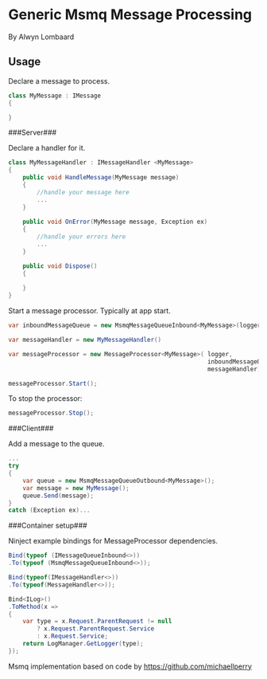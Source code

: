 Generic Msmq Message Processing
============================
By Alwyn Lombaard

Usage
-----

Declare a message to process.

```C#
class MyMessage : IMessage
{

}
``` 

###Server###

Declare a handler for it.

```C#
class MyMessageHandler : IMessageHandler <MyMessage>
{
	public void HandleMessage(MyMessage message)
	{
		//handle your message here
		...
	}
	
	public void OnError(MyMessage message, Exception ex)
	{
		//handle your errors here
		...
	}

	public void Dispose()
	{
		
	}
}
``` 


Start a message processor. Typically at app start. 

```C#
var inboundMessageQueue = new MsmqMessageQueueInbound<MyMessage>(logger);

var messageHandler = new MyMessageHandler()

var messageProcessor = new MessageProcessor<MyMessage>(	logger, 
														inboundMessageQueue, 
														messageHandler);

messageProcessor.Start();
``` 

To stop the processor:

```C#
messageProcessor.Stop();
```


###Client###

Add a message to the queue.

```C#
...
try
{
	var queue = new MsmqMessageQueueOutbound<MyMessage>();
	var message = new MyMessage();
	queue.Send(message);
}
catch (Exception ex)...
``` 

###Container setup###

Ninject example bindings for MessageProcessor dependencies.

```C#
Bind(typeof (IMessageQueueInbound<>))
.To(typeof (MsmqMessageQueueInbound<>));

Bind(typeof(IMessageHandler<>))
.To(typeof(MessageHandler<>));

Bind<ILog>()
.ToMethod(x =>
{
	var type = x.Request.ParentRequest != null 
		? x.Request.ParentRequest.Service 
		: x.Request.Service;
	return LogManager.GetLogger(type);
});
```


Msmq implementation based on code by https://github.com/michaellperry
